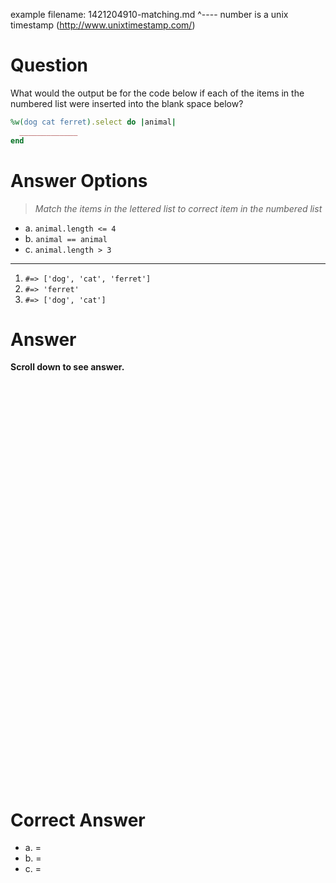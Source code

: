 example filename: 1421204910-matching.md
^---- number is a unix timestamp (http://www.unixtimestamp.com/)

# Question

What would the output be for the code below if each of the items in the numbered list were inserted into the blank space below?

```ruby
%w(dog cat ferret).select do |animal|
  _____________
end
```

# Answer Options

> _Match the items in the lettered list to correct item in the numbered list_

* a. `animal.length <= 4`
* b. `animal == animal`
* c. `animal.length > 3`

***

1. `#=> ['dog', 'cat', 'ferret']`
1. `#=> 'ferret'`
1. `#=> ['dog', 'cat']`

# Answer

**Scroll down to see answer.**

<br>
<br>
<br>
<br>
<br>
<br>
<br>
<br>
<br>
<br>
<br>
<br>
<br>
<br>
<br>
<br>
<br>
<br>
<br>
<br>
<br>
<br>
<br>
<br>
<br>
<br>
<br>
<br>
<br>
<br>
<br>
<br>
<br>
<br>
<br>
<br>
<br>
<br>

# Correct Answer

* a. =
* b. =
* c. =
